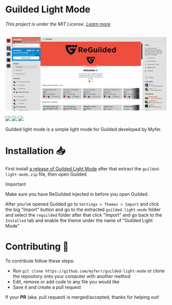 # Guilded Light Mode
###### This project is under the MIT License. [Learn more](LICENSE)

![](/screenshots/Screenshot1.png)

![](https://img.shields.io/badge/release-1.0.5-blue) ![](https://img.shields.io/badge/developer-myfer-green) ![](https://img.shields.io/badge/built%20with-css-f39f37)

Guilded light mode is a simple light mode for Guilded developed by Myfer.

# Installation 📥
First install [a release of Guilded Light Mode](https://github.com/myferr/guilded-light-mode/releases/latest) after that extract the `guilded-light-mode.zip` file, then open Guilded

> [!IMPORTANT]
> Make sure you have ReGuilded injected in before you open Guilded.

After you've opened Guilded go to `Settings > Themes > Import` and click the big "Import" button and go to the extracted `guilded-light-mode` folder and select the `reguilded` folder after that click "Import" and go back to the `Installed` tab and enable the theme under the name of "Guilded Light Mode"

# Contributing 💛
To contribute follow these steps:
* Run `git clone https://github.com/myferr/guilded-light-mode` or clone the repository onto your computer with another method
* Edit, remove or add code to any file you would like
* Save it and create a pull request

If your **PR** (aka. pull request) is merged/accepted, thanks for helping out!
